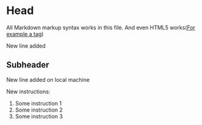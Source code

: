 # Head

All Markdown markup syntax works in this file.
And even HTML5 works(<a href="">For example a tag</a>)

New line added

## Subheader

New line added on local machine

New instructions:

1. Some instruction 1
2. Some instruction 2
3. Some instruction 3
